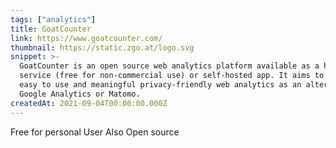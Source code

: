 ```yaml
---
tags: ["analytics"]
title: GoatCounter
link: https://www.goatcounter.com/
thumbnail: https://static.zgo.at/logo.svg
snippet: >-
  GoatCounter is an open source web analytics platform available as a hosted
  service (free for non-commercial use) or self-hosted app. It aims to offer
  easy to use and meaningful privacy-friendly web analytics as an alternative to
  Google Analytics or Matomo.
createdAt: 2021-09-04T00:00:00.000Z
---
```

Free for personal User
Also Open source